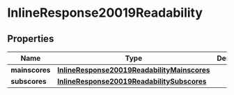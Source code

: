 

# InlineResponse20019Readability

## Properties

Name | Type | Description | Notes
------------ | ------------- | ------------- | -------------
**mainscores** | [**InlineResponse20019ReadabilityMainscores**](InlineResponse20019ReadabilityMainscores.md) |  |  [optional]
**subscores** | [**InlineResponse20019ReadabilitySubscores**](InlineResponse20019ReadabilitySubscores.md) |  |  [optional]





